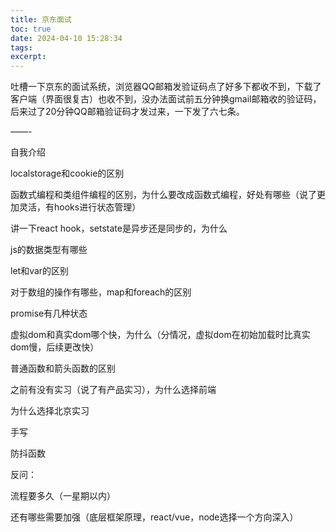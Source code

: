 ```yaml
---
title: 京东面试
toc: true
date: 2024-04-10 15:28:34
tags:
excerpt:
---
```


吐槽一下京东的面试系统，浏览器QQ邮箱发验证码点了好多下都收不到，下载了客户端（界面很复古）也收不到，没办法面试前五分钟换gmail邮箱收的验证码，后来过了20分钟QQ邮箱验证码才发过来，一下发了六七条。

——-

自我介绍

localstorage和cookie的区别

函数式编程和类组件编程的区别，为什么要改成函数式编程，好处有哪些（说了更加灵活，有hooks进行状态管理）

讲一下react hook，setstate是异步还是同步的，为什么

js的数据类型有哪些

let和var的区别

对于数组的操作有哪些，map和foreach的区别

promise有几种状态

虚拟dom和真实dom哪个快，为什么（分情况，虚拟dom在初始加载时比真实dom慢，后续更改快）

普通函数和箭头函数的区别

之前有没有实习（说了有产品实习），为什么选择前端

为什么选择北京实习

手写

防抖函数

反问：

流程要多久（一星期以内）

还有哪些需要加强（底层框架原理，react/vue，node选择一个方向深入）
